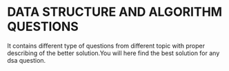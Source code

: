 # DATA STRUCTURE AND ALGORITHM QUESTIONS
It contains different type of questions from different topic with proper describing of the better solution.You will here find the best solution for any dsa question.
